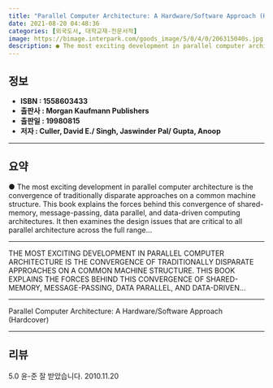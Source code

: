 ```yaml
---
title: "Parallel Computer Architecture: A Hardware/Software Approach (Hardcover)"
date: 2021-08-20 04:48:36
categories: [외국도서, 대학교재-전문서적]
image: https://bimage.interpark.com/goods_image/5/0/4/0/206315040s.jpg
description: ● The most exciting development in parallel computer architecture is the convergence of traditionally disparate approaches on a common machine structure. This
---
```


## **정보**

- **ISBN : 1558603433**
- **출판사 : Morgan Kaufmann Publishers**
- **출판일 : 19980815**
- **저자 : Culler, David E./ Singh, Jaswinder Pal/ Gupta, Anoop**

------



## **요약**

●  The most exciting development in parallel computer architecture is the convergence of traditionally disparate approaches on a common machine structure. This book explains the forces behind this convergence of shared-memory, message-passing, data parallel, and data-driven computing architectures. It then examines the design issues that are critical to all parallel architecture across the full range...

------

THE MOST EXCITING DEVELOPMENT IN PARALLEL COMPUTER ARCHITECTURE IS THE CONVERGENCE OF TRADITIONALLY DISPARATE APPROACHES ON A COMMON MACHINE STRUCTURE. THIS BOOK EXPLAINS THE FORCES BEHIND THIS CONVERGENCE OF SHARED-MEMORY, MESSAGE-PASSING, DATA PARALLEL, AND DATA-DRIVEN... 

------


Parallel Computer Architecture: A Hardware/Software Approach (Hardcover) 

------


## **리뷰** 

5.0 윤-준 잘 받았습니다. 2010.11.20 <br/>